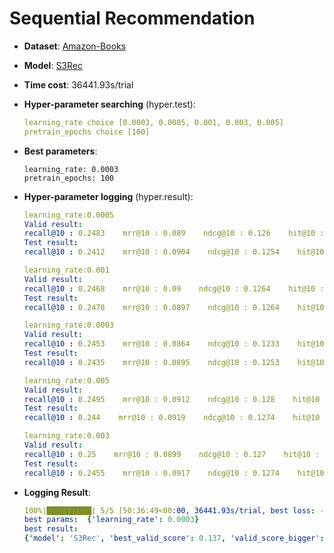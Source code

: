 # Sequential Recommendation

- **Dataset**: [Amazon-Books](../../md/amazon-books_seq.md)

- **Model**: [S3Rec](https://recbole.io/docs/user_guide/model/sequential/s3rec.html)

- **Time cost**: 36441.93s/trial

- **Hyper-parameter searching** (hyper.test):

  ```yaml
  learning_rate choice [0.0003, 0.0005, 0.001, 0.003, 0.005]
  pretrain_epochs choice [100]
  ```

- **Best parameters**:

  ```
  learning_rate: 0.0003
  pretrain_epochs: 100
  ```

- **Hyper-parameter logging** (hyper.result):

  ```yaml
  learning_rate:0.0005
  Valid result:
  recall@10 : 0.2483    mrr@10 : 0.089    ndcg@10 : 0.126    hit@10 : 0.2483    precision@10 : 0.0248
  Test result:
  recall@10 : 0.2412    mrr@10 : 0.0904    ndcg@10 : 0.1254    hit@10 : 0.2412    precision@10 : 0.0241

  learning_rate:0.001
  Valid result:
  recall@10 : 0.2468    mrr@10 : 0.09    ndcg@10 : 0.1264    hit@10 : 0.2468    precision@10 : 0.0247
  Test result:
  recall@10 : 0.2478    mrr@10 : 0.0897    ndcg@10 : 0.1264    hit@10 : 0.2478    precision@10 : 0.0248

  learning_rate:0.0003
  Valid result:
  recall@10 : 0.2453    mrr@10 : 0.0864    ndcg@10 : 0.1233    hit@10 : 0.2453    precision@10 : 0.0245
  Test result:
  recall@10 : 0.2435    mrr@10 : 0.0895    ndcg@10 : 0.1253    hit@10 : 0.2435    precision@10 : 0.0243

  learning_rate:0.005
  Valid result:
  recall@10 : 0.2495    mrr@10 : 0.0912    ndcg@10 : 0.128    hit@10 : 0.2495    precision@10 : 0.0249
  Test result:
  recall@10 : 0.244    mrr@10 : 0.0919    ndcg@10 : 0.1274    hit@10 : 0.244    precision@10 : 0.0244

  learning_rate:0.003
  Valid result:
  recall@10 : 0.25    mrr@10 : 0.0899    ndcg@10 : 0.127    hit@10 : 0.25    precision@10 : 0.025
  Test result:
  recall@10 : 0.2455    mrr@10 : 0.0917    ndcg@10 : 0.1274    hit@10 : 0.2455    precision@10 : 0.0245
  ```

- **Logging Result**:

  ```yaml
  100%|██████████| 5/5 [50:36:49<00:00, 36441.93s/trial, best loss: -0.137]
  best params:  {'learning_rate': 0.0003}
  best result: 
  {'model': 'S3Rec', 'best_valid_score': 0.137, 'valid_score_bigger': True, 'best_valid_result': OrderedDict([('recall@10', 0.2422), ('mrr@10', 0.1045), ('ndcg@10', 0.137), ('hit@10', 0.2422), ('precision@10', 0.0242)]), 'test_result': OrderedDict([('recall@10', 0.1974), ('mrr@10', 0.0845), ('ndcg@10', 0.111), ('hit@10', 0.1974), ('precision@10', 0.0197)])}
  ```
